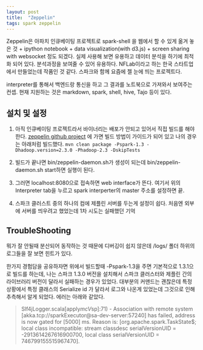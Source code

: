 ```yaml
---
layout: post
title:  "Zeppelin"
tags: spark zeppelin
---
```


Zeppelin은 아파치 인큐베이팅 프로젝트로 spark-shell 을 웹에서 할 수 있게 옮겨 놓은 것 + ipython notebook + data visualization(with d3.js) + screen sharing with websocket 정도 되겠다.
실제 사용해 보면 유용하고 데이터 분석을 하기에 최적화 되어 있다. 분석과정을 보여줄 수 있어 유용하다. NFLab이라고 하는 한국 스타트업에서 만들었는데 작품인 것 같다. 스파크와 함께 요즘에 젤 눈에 띄는 프로젝트다.

interpreter를 통해서 백엔드랑 통신을 하고 그 결과를 노트북으로 가져와서 보여주는 컨셉. 현재 지원하는 것은 markdown, spark, shell, hive, Tajo 등이 있다.

## 설치 및 설정
1. 아직 인큐베이팅 프로젝트라서 바이너리는 배포가 안되고 있어서 직접 빌드를 해야 한다. [zeppelin github project](https://github.com/apache/incubator-zeppelin) 에 가면 빌드 방법이 가이드가 되어 있고 나의 경우는 아래처럼 빌드했다.   `mvn clean package -Pspark-1.3 -Dhadoop.version=2.3.0 -Phadoop-2.3 -DskipTests`

2. 빌드가 끝나면 bin/zeppelin-daemon.sh가 생성이 되는데 bin/zeppelin-daemon.sh start하면 실행이 된다.
3. 그러면 localhost:8080으로 접속하면 web interface가 뜬다. 여기서 위의 Interpreter tab을 누르고 spark interperter의 master 주소를 설정하면 끝.
4. 스파크 클러스트 중의 하나의 컴에 제플린 서버를 두는게 설정이 쉽다. 처음엔 외부에 서버를 띄우려고 했었는데 1차 시도는 실패했던 기억


## TroubleShooting
뭐가 잘 안될때 분산되어 동작하는 것 때문에 디버깅이 쉽지 않은데 /logs/ 폴더 하위의 로그들을 잘 보면 힌트가 있다.

한가지 경험담을 공유하자면 위에서 빌드할때 -Pspark-1.3을 주면 기본적으로 1.3.1으로 빌드를 하는데, 나는 스파크 1.3.0 버전을 설치해서 스파크 클러스터와 제플린 간의 라이브러리 버전이 달라서 실패하는 경우가 있었다. 대부분의 커맨드는 괜찮은데 특정 상황에서 특정 클래스의 Serialize id 가 달라서 로그와 나온게 있었는데 그것으로 인해 추측해서 알게 되었다. 에러는 아래와 같았다.

> Slf4jLogger.scala[apply$mcV$sp]:71) - Association with remote system [akka.tcp://sparkExecutor@sa-dev-server:57240] has failed, address is now gated for [5000] ms. Reason is: [org.apache.spark.TaskState$; local class incompatible: stream classdesc serialVersionUID = -2913614267616900700, local class serialVersionUID = 746799155515967470].


